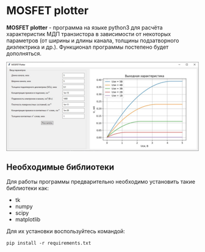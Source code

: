 # MOSFET plotter
**MOSFET plotter** - программа на языке python3 для расчёта характеристик МДП транзистора в зависимости от некоторых параметров (от ширины и длины канала, толщины подзатворного диэлектрика и др.). Функционал программы постепено будет дополняться.

<img src="https://raw.githubusercontent.com/ch4rioteer/MOSFET-plotter/main/.pictures/screenshot.jpg" align="center">

## Необходимые библиотеки
Для работы программы предварительно необходимо установить такие библиотеки как:
- tk
- numpy
- scipy
- matplotlib

Для их установки воспользуйтесь командой:
```
pip install -r requirements.txt
```
